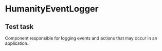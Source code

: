 # HumanityEventLogger
## Test task
Component responsible for logging events and actions that may occur in an application.
